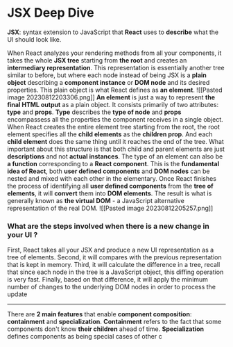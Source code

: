 # JSX Deep Dive
**JSX**: syntax extension to JavaScript that **React** uses to **describe** what the UI should look like.

When React analyzes your rendering methods from all your components, it takes the whole **JSX tree** starting from **the root** and creates an **intermediary representation**. This representation is essentially another tree similar to before, but where each node instead of being JSX is a **plain object** describing a **component instance** or **DOM node** and its desired properties. This plain object is what React defines as **an element**.
![[Pasted image 20230812203306.png]]
**An element** is just a way to represent **the final HTML output** as a plain object. It consists primarily of two attributes: **type** and **props**. **Type** describes the **type of node** and **props** encompassess all the properties the component receives in a single object.
When React creates the entire element tree starting from the root, the root element specifies all the **child elements** as the **children prop**. And each **child element** does the same thing until it reaches the end of the tree. What important about this structure is that both child and parent elements are just **descriptions** and not **actual instances**.
The type of an element can also be **a function** corresponding to a **React component**. This is the **fundamental idea of React**, both **user defined components** and **DOM nodes** can be nested and mixed with each other in the elementary. Once React finishes the process of identifying all **user defined components** from the **tree of elements**, it will **convert** them into **DOM elements**. The result is what is generally known as **the virtual DOM** - a JavaScript alternative representation of the real DOM.
![[Pasted image 20230812205257.png]]


### What are the steps involved when there is a new change in your UI ?
First, React takes all your JSX and produce a new UI representation as a tree of elements.
Second, it will compares with the previous representation that is kept in memory.
Third, it will calculate the difference in a tree, recall that since each node in the tree is a JavaScript object, this diffing operation is very fast.
Finally, based on that difference, it will apply the minimum number of changes to the underlying DOM nodes in order to process the update

---
There are **2 main features** that enable **component composition**: **containment** and **specialization**. 
**Containment** refers to the fact that some components don't know **their children** ahead of time.
**Specialization** defines components as being special cases of other c